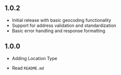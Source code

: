 ## 1.0.2

* Initial release with basic geocoding functionality
* Support for address validation and standardization
* Basic error handling and response formatting

## 1.0.0

* Adding Location Type

* Read ```README.md```

